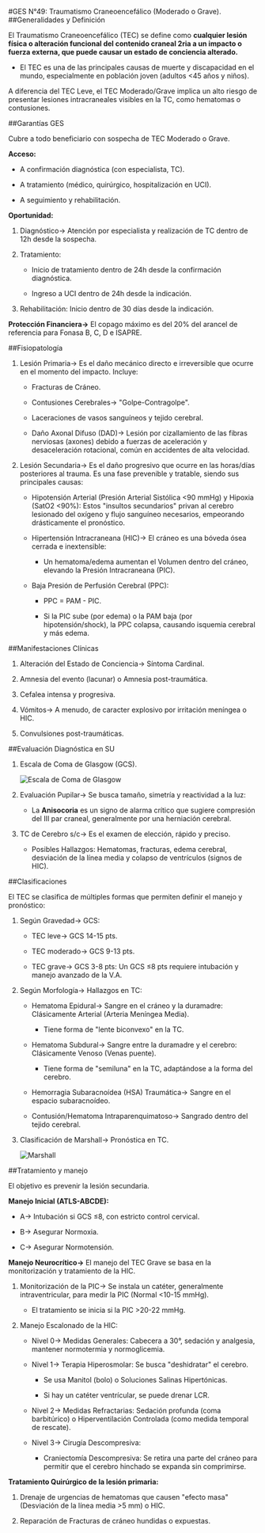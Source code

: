 #GES N°49: Traumatismo Craneoencefálico (Moderado o Grave).
##Generalidades y Definición

El Traumatismo Craneoencefálico (TEC) se define como **cualquier lesión física o alteración funcional del contenido craneal 2ria a un impacto o fuerza externa, que puede causar un estado de conciencia alterado.**

* El TEC es una de las principales causas de muerte y discapacidad en el mundo, especialmente en población joven (adultos <45 años y niños).

A diferencia del TEC Leve, el TEC Moderado/Grave implica un alto riesgo de presentar lesiones intracraneales visibles en la TC, como hematomas o contusiones.

##Garantías GES

Cubre a todo beneficiario con sospecha de TEC Moderado o Grave.

**Acceso:**

* A confirmación diagnóstica (con especialista, TC).

* A tratamiento (médico, quirúrgico, hospitalización en UCI).

* A seguimiento y rehabilitación. 

**Oportunidad:**

1. Diagnóstico→ Atención por especialista y realización de TC dentro de 12h desde la sospecha.

2. Tratamiento:

	* Inicio de tratamiento dentro de 24h desde la confirmación diagnóstica.
	
	* Ingreso a UCI dentro de 24h desde la indicación.

3. Rehabilitación: Inicio dentro de 30 días desde la indicación.

**Protección Financiera→** El copago máximo es del 20% del arancel de referencia para Fonasa B, C, D e ISAPRE.

##Fisiopatología

1. Lesión Primaria→ Es el daño mecánico directo e irreversible que ocurre en el momento del impacto. Incluye:

	* Fracturas de Cráneo.
	
	* Contusiones Cerebrales→ "Golpe-Contragolpe".
	
	* Laceraciones de vasos sanguíneos y tejido cerebral.
	
	* Daño Axonal Difuso (DAD)→ Lesión por cizallamiento de las fibras nerviosas (axones) debido a fuerzas de aceleración y desaceleración rotacional, común en accidentes de alta velocidad.
	
2. Lesión Secundaria→ Es el daño progresivo que ocurre en las horas/días posteriores al trauma. Es una fase prevenible y tratable, siendo sus principales causas:

	* Hipotensión Arterial (Presión Arterial Sistólica <90 mmHg) y Hipoxia (SatO2 <90%): Estos "insultos secundarios" privan al cerebro lesionado del oxígeno y flujo sanguíneo necesarios, empeorando drásticamente el pronóstico.

	* Hipertensión Intracraneana (HIC)→ El cráneo es una bóveda ósea cerrada e inextensible:
	
		* Un hematoma/edema aumentan el Volumen dentro del cráneo, elevando la Presión Intracraneana (PIC).
		
	* Baja Presión de Perfusión Cerebral (PPC):
	
		* PPC = PAM - PIC.
		
		* Si la PIC sube (por edema) o la PAM baja (por hipotensión/shock), la PPC colapsa, causando isquemia cerebral y más edema.
		
##Manifestaciones Clínicas

1. Alteración del Estado de Conciencia→ Síntoma Cardinal.

2. Amnesia del evento (lacunar) o Amnesia post-traumática.

3. Cefalea intensa y progresiva.

4. Vómitos→ A menudo, de caracter explosivo por irritación meníngea o HIC.

5. Convulsiones post-traumáticas.

##Evaluación Diagnóstica en SU

1. Escala de Coma de Glasgow (GCS).

	![Escala de Coma de Glasgow](../imagenes/ges49/GCS.webp)

2. Evaluación Pupilar→ Se busca tamaño, simetría y reactividad a la luz:

	* La **Anisocoria** es un signo de alarma crítico que sugiere compresión del III par craneal, generalmente por una herniación cerebral.

3. TC de Cerebro s/c→ Es el examen de elección, rápido y preciso.

	* Posibles Hallazgos: Hematomas, fracturas, edema cerebral, desviación de la línea media y colapso de ventrículos (signos de HIC).

##Clasificaciones

El TEC se clasifica de múltiples formas que permiten definir el manejo y pronóstico:

1. Según Gravedad→ GCS:

	* TEC leve→ GCS 14-15 pts.
	
	* TEC moderado→ GCS 9-13 pts.
	
	* TEC grave→ GCS 3-8 pts: Un GCS ≤8 pts requiere intubación y manejo avanzado de la V.A.

2. Según Morfología→ Hallazgos en TC:

	* Hematoma Epidural→ Sangre en el cráneo y la duramadre: Clásicamente Arterial (Arteria Meníngea Media).
		
		* Tiene forma de "lente biconvexo" en la TC.
		
	* Hematoma Subdural→ Sangre entre la duramadre y el cerebro: Clásicamente Venoso (Venas puente).
	
		* Tiene forma de "semiluna" en la TC, adaptándose a la forma del cerebro.
	
	* Hemorragia Subaracnoídea (HSA) Traumática→ Sangre en el espacio subaracnoídeo.
	
	* Contusión/Hematoma Intraparenquimatoso→ Sangrado dentro del tejido cerebral.

3. Clasificación de Marshall→ Pronóstica en TC.
	
	![Marshall](../imagenes/ges49/Marshall.png)

##Tratamiento y manejo

El objetivo es prevenir la lesión secundaria.

**Manejo Inicial (ATLS-ABCDE):**

* A→ Intubación si GCS ≤8, con estricto control cervical.

* B→ Asegurar Normoxia.

* C→ Asegurar Normotensión.

**Manejo Neurocrítico→** El manejo del TEC Grave se basa en la monitorización y tratamiento de la HIC.

1. Monitorización de la PIC→ Se instala un catéter, generalmente intraventricular, para medir la PIC (Normal <10-15 mmHg).

	* El tratamiento se inicia si la PIC >20-22 mmHg.

2. Manejo Escalonado de la HIC:

	* Nivel 0→ Medidas Generales: Cabecera a 30°, sedación y analgesia, mantener normotermia y normoglicemia.
	
	* Nivel 1→ Terapia Hiperosmolar: Se busca "deshidratar" el cerebro.
	
		* Se usa Manitol (bolo) o Soluciones Salinas Hipertónicas.
		
		* Si hay un catéter ventrícular, se puede drenar LCR.
		
	* Nivel 2→ Medidas Refractarias: Sedación profunda (coma barbitúrico) o Hiperventilación Controlada (como medida temporal de rescate).
	
	* Nivel 3→ Cirugía Descompresiva: 
	
		* Craniectomía Descompresiva: Se retira una parte del cráneo para permitir que el cerebro hinchado se expanda sin comprimirse.

**Tratamiento Quirúrgico de la lesión primaria:**

1. Drenaje de urgencias de hematomas que causen "efecto masa" (Desviación de la línea media >5 mm) o HIC.

2. Reparación de Fracturas de cráneo hundidas o expuestas.